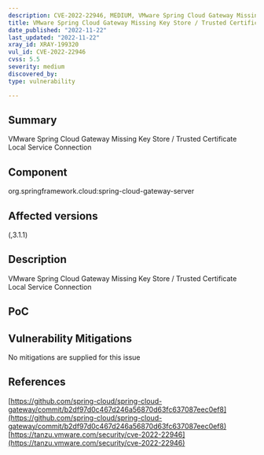 ```yaml
---
description: CVE-2022-22946, MEDIUM, VMware Spring Cloud Gateway Missing Key Store / Trusted Certificate Local Service Connection
title: VMware Spring Cloud Gateway Missing Key Store / Trusted Certificate Local Service Connection
date_published: "2022-11-22"
last_updated: "2022-11-22"
xray_id: XRAY-199320
vul_id: CVE-2022-22946
cvss: 5.5
severity: medium
discovered_by: 
type: vulnerability

---
```


## Summary

VMware Spring Cloud Gateway Missing Key Store / Trusted Certificate Local Service Connection

## Component

org.springframework.cloud:spring-cloud-gateway-server

## Affected versions

(,3.1.1)

## Description

VMware Spring Cloud Gateway Missing Key Store / Trusted Certificate Local Service Connection

## PoC



## Vulnerability Mitigations

No mitigations are supplied for this issue

## References

[https://github.com/spring-cloud/spring-cloud-gateway/commit/b2df97d0c467d246a56870d63fc637087eec0ef8](https://github.com/spring-cloud/spring-cloud-gateway/commit/b2df97d0c467d246a56870d63fc637087eec0ef8)
[https://tanzu.vmware.com/security/cve-2022-22946](https://tanzu.vmware.com/security/cve-2022-22946)

